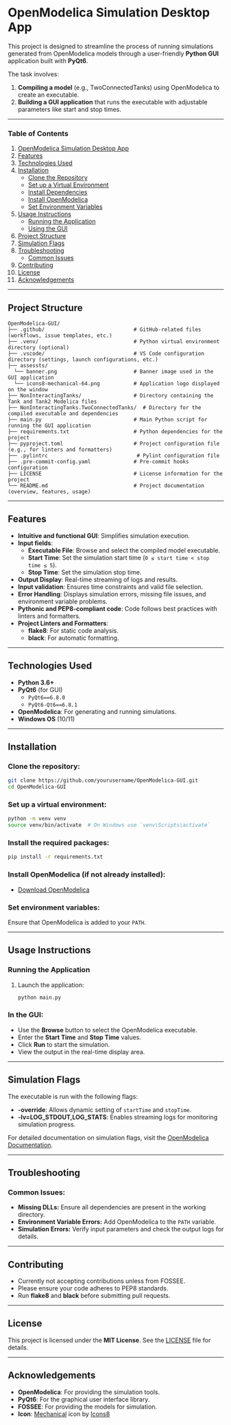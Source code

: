 # **OpenModelica Simulation Desktop App**
This project is designed to streamline the process of running simulations generated from OpenModelica models through a user-friendly **Python GUI** application built with **PyQt6**.

The task involves:
1. **Compiling a model** (e.g., TwoConnectedTanks) using OpenModelica to create an executable.
2. **Building a GUI application** that runs the executable with adjustable parameters like start and stop times.

---
### **Table of Contents**
1. [OpenModelica Simulation Desktop App](#openmodelica-simulation-desktop-app)
2. [Features](#features)
3. [Technologies Used](#technologies-used)
4. [Installation](#installation)
   - [Clone the Repository](#clone-the-repository)
   - [Set up a Virtual Environment](#set-up-a-virtual-environment)
   - [Install Dependencies](#install-the-required-packages)
   - [Install OpenModelica](#install-openmodelica-if-not-already-installed)
   - [Set Environment Variables](#set-environment-variables)
5. [Usage Instructions](#usage-instructions)
   - [Running the Application](#running-the-application)
   - [Using the GUI](#in-the-gui)
6. [Project Structure](#project-structure)
7. [Simulation Flags](#simulation-flags)
8. [Troubleshooting](#troubleshooting)
   - [Common Issues](#common-issues)
9. [Contributing](#contributing)
10. [License](#license)
11. [Acknowledgements](#acknowledgements)

---

## **Project Structure**
```
OpenModelica-GUI/
├── .github/                             # GitHub-related files (workflows, issue templates, etc.)
├── .venv/                               # Python virtual environment directory (optional)
├── .vscode/                             # VS Code configuration directory (settings, launch configurations, etc.)
├── assessts/
  └── banner.png                         # Banner image used in the GUI application
  └── icons8-mechanical-64.png           # Application logo displayed on the window
├── NonInteractingTanks/                 # Directory containing the Tank and Tank2 Modelica files
├── NonInteractingTanks.TwoConnectedTanks/  # Directory for the compiled executable and dependencies
├── main.py                              # Main Python script for running the GUI application
├── requirements.txt                     # Python dependencies for the project
├── pyproject.toml                       # Project configuration file (e.g., for linters and formatters)
├── .pylintrc                             # Pylint configuration file
├── .pre-commit-config.yaml              # Pre-commit hooks configuration
├── LICENSE                              # License information for the project
└── README.md                            # Project documentation (overview, features, usage)
```
---

## **Features**

- **Intuitive and functional GUI**: Simplifies simulation execution.
- **Input fields**:
  - **Executable File**: Browse and select the compiled model executable.
  - **Start Time**: Set the simulation start time (`0 ≤ start time < stop time ≤ 5`).
  - **Stop Time**: Set the simulation stop time.
- **Output Display**: Real-time streaming of logs and results.
- **Input validation**: Ensures time constraints and valid file selection.
- **Error Handling**: Displays simulation errors, missing file issues, and environment variable problems.
- **Pythonic and PEP8-compliant code**: Code follows best practices with linters and formatters.
- **Project Linters and Formatters**:
  - **flake8**: For static code analysis.
  - **black**: For automatic formatting.

---

## **Technologies Used**

- **Python 3.6+**
- **PyQt6** (for GUI)
  - `PyQt6==6.8.0`
  - `PyQt6-Qt6==6.8.1`
- **OpenModelica**: For generating and running simulations.
- **Windows OS** (10/11)

---

## **Installation**

   ### **Clone the repository**:
   ```bash
   git clone https://github.com/yourusername/OpenModelica-GUI.git
   cd OpenModelica-GUI
   ```

   ### **Set up a virtual environment**:
   ```bash
   python -m venv venv
   source venv/bin/activate  # On Windows use `venv\Scripts\activate`
   ```

   ### **Install the required packages**:
   ```bash
   pip install -r requirements.txt
   ```

   ### **Install OpenModelica** (if not already installed):
   - [Download OpenModelica](https://openmodelica.org)

   ### **Set environment variables**:
   Ensure that OpenModelica is added to your `PATH`.

---

## **Usage Instructions**

### **Running the Application**

1. Launch the application:
   ```bash
   python main.py
   ```

### **In the GUI**:
   - Use the **Browse** button to select the OpenModelica executable.
   - Enter the **Start Time** and **Stop Time** values.
   - Click **Run** to start the simulation.
   - View the output in the real-time display area.

---

## **Simulation Flags**

The executable is run with the following flags:
- **-override**: Allows dynamic setting of `startTime` and `stopTime`.
- **-lv=LOG_STDOUT,LOG_STATS**: Enables streaming logs for monitoring simulation progress.

For detailed documentation on simulation flags, visit the [OpenModelica Documentation](https://openmodelica.org/doc/OpenModelicaUsersGuide/latest/simulationflags.html).

---

## **Troubleshooting**

### **Common Issues:**
- **Missing DLLs:** Ensure all dependencies are present in the working directory.
- **Environment Variable Errors:** Add OpenModelica to the `PATH` variable.
- **Simulation Errors:** Verify input parameters and check the output logs for details.

---

## **Contributing**

- Currently not accepting contributions unless from FOSSEE.
- Please ensure your code adheres to PEP8 standards. 
- Run **flake8** and **black** before submitting pull requests.

---

## **License**

This project is licensed under the **MIT License**. See the [LICENSE](./LICENSE) file for details.

---

## **Acknowledgements**

- **OpenModelica**: For providing the simulation tools.
- **PyQt6**: For the graphical user interface library.
- **FOSSEE**: For providing the models for simulation.
- **Icon**: <a target="_blank" href="https://icons8.com/icon/43191/services">Mechanical</a> icon by <a target="_blank" href="https://icons8.com">Icons8</a>
